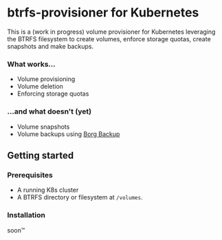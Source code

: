 # btrfs-provisioner for Kubernetes

This is a (work in progress) volume provisioner for Kubernetes leveraging the BTRFS filesystem to create volumes, enforce storage quotas, create snapshots and make backups.


### What works…

- Volume provisioning
- Volume deletion
- Enforcing storage quotas


### …and what doesn't (yet)

- Volume snapshots
- Volume backups using [Borg Backup](https://www.borgbackup.org/)


## Getting started


### Prerequisites

- A running K8s cluster
- A BTRFS directory or filesystem at `/volumes`.


### Installation

soon™